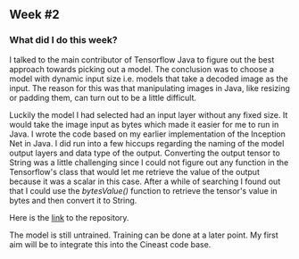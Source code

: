 ## Week #2
### What did I do this week?
I talked to the main contributor of Tensorflow Java to figure out the best approach towards picking out a model. The conclusion was to choose a model with dynamic input size i.e. models that take a decoded image as the input. The reason for this was that manipulating images in Java, like resizing or padding them, can turn out to be a little difficult. 

Luckily the model I had selected had an input layer without any fixed size. It would take the image input as bytes which made it easier for me to run in Java. I wrote the code based on my earlier implementation of the Inception Net in Java. I did run into a few hiccups regarding the naming of the model output layers and data type of the output. 
Converting the output tensor to String was a little challenging since I could not figure out any function in the Tensorflow's class that would let me retrieve the value of the output because it was a scalar in this case. After a while of searching I found out that I could use the *bytesValue()* function to retrieve the tensor's value in bytes and then convert it to String. 

Here is the [link](https://github.com/wolf-hash/Attention-OCR-in-Java) to the repository.

The model is still untrained. Training can be done at a later point. My first aim will be to integrate this into the Cineast code base.
